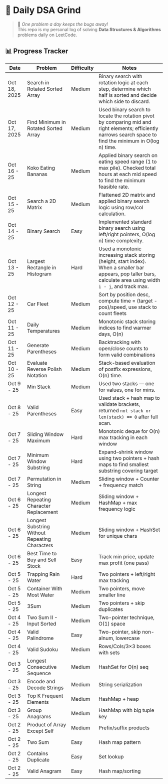 # 🚀 Daily DSA Grind

> 🌱 _One problem a day keeps the bugs away!_  
> This repo is my personal log of solving **Data Structures & Algorithms** problems daily on LeetCode.

## 📊 Progress Tracker

| Date         | Problem                                        | Difficulty | Notes                                                                                                                                                            |
| ------------ | ---------------------------------------------- | ---------- | ---------------------------------------------------------------------------------------------------------------------------------------------------------------- |
| Oct 18, 2025 | Search in Rotated Sorted Array                 | Medium     | Binary search with rotation logic at each step, determine which half is sorted and decide which side to discard.                                                 |
| Oct 17, 2025 | Find Minimum in Rotated Sorted Array           | Medium     | Used binary search to locate the rotation pivot by comparing mid and right elements; efficiently narrows search space to find the minimum in O(log n) time.      |
| Oct 16 - 25  | Koko Eating Bananas                            | Medium     | Applied binary search on eating speed range (1 to max pile). Checked total hours at each mid speed to find the minimum feasible rate.                            |
| Oct 15 - 25  | Search a 2D Matrix                             | Medium     | Flattened 2D matrix and applied binary search logic using row/col calculation.                                                                                   |
| Oct 14 - 25  | Binary Search                                  | Easy       | Implemented standard binary search using left/right pointers, O(log n) time complexity.                                                                          |
| Oct 13 - 25  | Largest Rectangle in Histogram                 | Hard       | Used a monotonic increasing stack storing (height, start index). When a smaller bar appears, pop taller bars, calculate area using width `i - j`, and track max. |
| Oct 12 - 25  | Car Fleet                                      | Medium     | Sort by position desc, compute time = (target - pos)/speed, use stack to count fleets                                                                            |
| Oct 11 - 25  | Daily Temperatures                             | Medium     | Monotonic stack storing indices to find warmer days, O(n)                                                                                                        |
| Oct 11 - 25  | Generate Parentheses                           | Medium     | Backtracking with open/close counts to form valid combinations                                                                                                   |
| Oct 10 - 25  | Evaluate Reverse Polish Notation               | Medium     | Stack-based evaluation of postfix expressions, O(n) time.                                                                                                        |
| Oct 9 - 25   | Min Stack                                      | Medium     | Used two stacks — one for values, one for mins.                                                                                                                  |
| Oct 8 - 25   | Valid Parentheses                              | Easy       | Used stack + hash map to validate brackets, returned `not stack or len(stack) == 0` after full scan.                                                             |
| Oct 7 - 25   | Sliding Window Maximum                         | Hard       | Monotonic deque for O(n) max tracking in each window                                                                                                             |
| Oct 7 - 25   | Minimum Window Substring                       | Hard       | Expand–shrink window using two pointers + hash maps to find smallest substring covering target                                                                   |
| Oct 7 - 25   | Permutation in String                          | Medium     | Sliding window + Counter + frequency match                                                                                                                       |
| Oct 6 - 25   | Longest Repeating Character Replacement        | Medium     | Sliding window + HashMap + max frequency logic                                                                                                                   |
| Oct 6 - 25   | Longest Substring Without Repeating Characters | Medium     | Sliding window + HashSet for unique chars                                                                                                                        |
| Oct 6 - 25   | Best Time to Buy and Sell Stock                | Easy       | Track min price, update max profit (one pass)                                                                                                                    |
| Oct 5 - 25   | Trapping Rain Water                            | Hard       | Two pointers + left/right max tracking                                                                                                                           |
| Oct 5 - 25   | Container With Most Water                      | Medium     | Two pointers, move smaller line                                                                                                                                  |
| Oct 5 - 25   | 3Sum                                           | Medium     | Two pointers + skip duplicates                                                                                                                                   |
| Oct 4 - 25   | Two Sum II - Input Sorted                      | Medium     | Two-pointer technique, O(1) space                                                                                                                                |
| Oct 4 - 25   | Valid Palindrome                               | Easy       | Two-pointer, skip non-alnum, lowercase                                                                                                                           |
| Oct 4 - 25   | Valid Sudoku                                   | Medium     | Rows/Cols/3×3 boxes with sets                                                                                                                                    |
| Oct 3 - 25   | Longest Consecutive Sequence                   | Medium     | HashSet for O(n) seq                                                                                                                                             |
| Oct 3 - 25   | Encode and Decode Strings                      | Medium     | String serialization                                                                                                                                             |
| Oct 3 - 25   | Top K Frequent Elements                        | Medium     | HashMap + heap                                                                                                                                                   |
| Oct 3 - 25   | Group Anagrams                                 | Medium     | HashMap with big tuple key                                                                                                                                       |
| Oct 2 - 25   | Product of Array Except Self                   | Medium     | Prefix/suffix products                                                                                                                                           |
| Oct 2 - 25   | Two Sum                                        | Easy       | Hash map pattern                                                                                                                                                 |
| Oct 2 - 25   | Contains Duplicate                             | Easy       | Set lookup                                                                                                                                                       |
| Oct 2 - 25   | Valid Anagram                                  | Easy       | Hash map/sorting                                                                                                                                                 |
